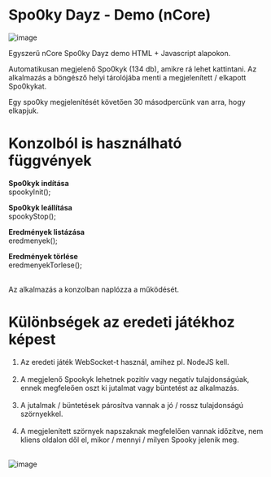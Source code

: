 # Spo0ky Dayz - Demo (nCore) #

![image](https://user-images.githubusercontent.com/63890454/200156459-b0b64493-7c41-45c4-950a-7e63eabc91d0.png)

Egyszerű nCore Spo0ky Dayz demo HTML + Javascript alapokon.

Automatikusan megjelenő Spo0kyk (134 db), amikre rá lehet kattintani.
Az alkalmazás a böngésző helyi tárolójába menti a megjelenített / elkapott Spo0kykat.

Egy spo0ky megjelenítését követően 30 másodpercünk van arra, hogy elkapjuk.

# <b>Konzolból is használható függvények</b>

<b>Spo0kyk indítása</b><br>
spookyInit();<br>

<b>Spo0kyk leállítása</b><br>
spookyStop();<br>

<b>Eredmények listázása</b><br>
eredmenyek();<br>

<b>Eredmények törlése</b><br>
eredmenyekTorlese();<br><br>

Az alkalmazás a konzolban naplózza a működését.

# <b>Különbségek az eredeti játékhoz képest</b><br>

1. Az eredeti játék WebSocket-t használ, amihez pl. NodeJS kell.<br><br>
2. A megjelenő Spookyk lehetnek pozitív vagy negatív tulajdonságúak, ennek megfeleően oszt ki jutalmat vagy büntetést az alkalmazás.<br><br>
3. A jutalmak / büntetések párosítva vannak a jó / rossz tulajdonságú szörnyekkel.<br><br>
4. A megjelenített szörnyek napszaknak megfelelően vannak időzítve, nem kliens oldalon dől el, mikor / mennyi / milyen Spooky jelenik meg.<br><br>

![image](https://i.imgur.com/z8164vh.gif)
